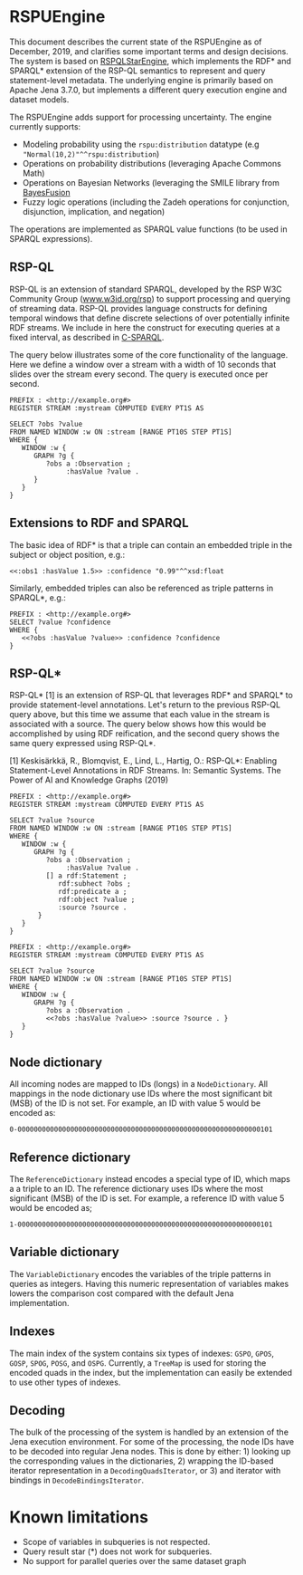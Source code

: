 # RSPUEngine

This document describes the current state of the RSPUEngine as of December, 2019, and
clarifies some important terms and design decisions. The system is based on [RSPQLStarEngine](https://github.com/keski/RSPQLStarEngine),
which implements the RDF\* and SPARQL\* extension of the RSP-QL semantics to represent and query
statement-level metadata. The underlying engine is primarily based on Apache Jena 3.7.0, but implements a different query
execution engine and dataset models.

The RSPUEngine adds support for processing uncertainty. The engine currently supports:
- Modeling probability using the `rspu:distribution` datatype (e.g `"Normal(10,2)"^^rspu:distribution`)
- Operations on probability distributions (leveraging Apache Commons Math)
- Operations on Bayesian Networks (leveraging the SMILE library from [BayesFusion](https://www.bayesfusion.com/])
- Fuzzy logic operations (including the Zadeh operations for conjunction, disjunction, implication, and negation)

The operations are implemented as SPARQL value functions (to be used in SPARQL expressions).

## RSP-QL
RSP-QL is an extension of standard SPARQL, developed by the RSP W3C Community Group (www.w3id.org/rsp)
to support processing and querying of streaming data. RSP-QL provides language constructs for defining
temporal windows that define discrete selections of over potentially infinite RDF streams. We include
in here the construct for executing queries at a fixed interval, as described in
[C-SPARQL](http://larkc.org/wp-content/uploads/2008/01/2010-Querying-RDF-Streams-with-C-SPARQL.pdf).

The query below illustrates some of the core functionality of the language. Here we define a window over
a stream with a width of 10 seconds that slides over the stream every second. The query is executed once
per second.

```
PREFIX : <http://example.org#>
REGISTER STREAM :mystream COMPUTED EVERY PT1S AS 

SELECT ?obs ?value
FROM NAMED WINDOW :w ON :stream [RANGE PT10S STEP PT1S]
WHERE {
   WINDOW :w {
      GRAPH ?g {
         ?obs a :Observation ;
              :hasValue ?value .
      }
   }
}
```

## Extensions to RDF and SPARQL

The basic idea of RDF\* is that a triple can contain an embedded triple in the subject or
object position, e.g.:

```
<<:obs1 :hasValue 1.5>> :confidence "0.99"^^xsd:float
```

Similarly, embedded triples can also be referenced as triple patterns in SPARQL\*, e.g.:

```
PREFIX : <http://example.org#>
SELECT ?value ?confidence
WHERE {
   <<?obs :hasValue ?value>> :confidence ?confidence
}
```

## RSP-QL*

RSP-QL* [1] is an extension of RSP-QL that leverages RDF* and SPARQL* to provide statement-level
annotations. Let's return to the previous RSP-QL query above, but this time we assume that each
value in the stream is associated with a source. The query below shows how this would
be accomplished by using RDF reification, and the second query shows the same query expressed using
RSP-QL*.

[1] Keskisärkkä, R., Blomqvist, E., Lind, L., Hartig, O.: RSP-QL*: Enabling Statement-Level Annotations in RDF Streams. In: Semantic Systems. The Power of AI and Knowledge Graphs (2019)


```
PREFIX : <http://example.org#>
REGISTER STREAM :mystream COMPUTED EVERY PT1S AS 

SELECT ?value ?source
FROM NAMED WINDOW :w ON :stream [RANGE PT10S STEP PT1S]
WHERE {
   WINDOW :w {
      GRAPH ?g {
         ?obs a :Observation ;
              :hasValue ?value .
         [] a rdf:Statement ;
            rdf:subhect ?obs ;
            rdf:predicate a ;
            rdf:object ?value ;
            :source ?source .
       }
   }
}
```

```
PREFIX : <http://example.org#>
REGISTER STREAM :mystream COMPUTED EVERY PT1S AS 

SELECT ?value ?source
FROM NAMED WINDOW :w ON :stream [RANGE PT10S STEP PT1S]
WHERE {
   WINDOW :w {
      GRAPH ?g {
         ?obs a :Observation .
         <<?obs :hasValue ?value>> :source ?source . }
   }
}
```

## Node dictionary
All incoming nodes are mapped to IDs (longs) in a `NodeDictionary`. All mappings
in the node dictionary use IDs where the most significant bit (MSB) of the ID is
not set. For example, an ID with value 5 would be encoded as:

```
0-000000000000000000000000000000000000000000000000000000000000101
```

## Reference dictionary
The `ReferenceDictionary` instead encodes a special type of ID, which maps a a triple to an ID.
The reference dictionary uses IDs where the most significant (MSB) of the ID is set. For
example, a reference ID with value 5 would be encoded as;
```
1-000000000000000000000000000000000000000000000000000000000000101
```

## Variable dictionary
The `VariableDictionary` encodes the variables of the triple patterns in queries as integers. Having
this numeric representation of variables makes lowers the comparison cost compared with the default
Jena implementation.

## Indexes
The main index of the system contains six types of indexes: `GSPO`, `GPOS`, `GOSP`, `SPOG`,
`POSG`, and `OSPG`. Currently, a `TreeMap` is used for storing the encoded quads in the index, but the
implementation can easily be extended to use other types of indexes.

## Decoding
The bulk of the processing of the system is handled by an extension of the Jena execution
environment. For some of the processing, the node IDs have to be decoded into regular
Jena nodes. This is done by either: 1) looking up the corresponding values in the
dictionaries, 2) wrapping the ID-based iterator representation in a `DecodingQuadsIterator`, or 3) 
and iterator with bindings in `DecodeBindingsIterator`. 

# Known limitations
- Scope of variables in subqueries is not respected.
- Query result star (*) does not work for subqueries.
- No support for parallel queries over the same dataset graph
